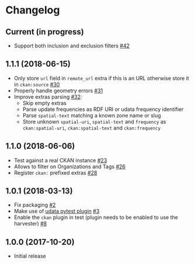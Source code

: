 # Changelog

## Current (in progress)

- Support both inclusion and exclusion filters [#42](https://github.com/opendatateam/udata-ckan/pull/42)

## 1.1.1 (2018-06-15)

- Only store `url` field in `remote_url` extra if this is an URL otherwise store it in `ckan:source` [#30](https://github.com/opendatateam/udata-ckan/pull/30)
- Properly handle geometry errors [#31](https://github.com/opendatateam/udata-ckan/pull/31)
- Improve extras parsing [#32](https://github.com/opendatateam/udata-ckan/pull/32):
  - Skip empty extras
  - Parse update frequencies as RDF URI or udata frequency identifier
  - Parse `spatial-text` matching a known zone name or slug
  - Store unknown `spatial-uri`, `spatial-text` and `frequency` as `ckan:spatial-uri`, `ckan:spatial-text` and `ckan:frequency`

## 1.1.0 (2018-06-06)

- Test against a real CKAN instance [#23](https://github.com/opendatateam/udata-ckan/pull/23)
- Allows to filter on Organizations and Tags [#26](https://github.com/opendatateam/udata-ckan/pull/26)
- Register `ckan:` prefixed extras [#28](https://github.com/opendatateam/udata-ckan/pull/28)

## 1.0.1 (2018-03-13)

- Fix packaging [#2](https://github.com/opendatateam/udata-ckan/pull/2)
- Make use of [udata pytest plugin](opendatateam/udata#1400) [#3](https://github.com/opendatateam/udata-ckan/pull/3)
- Enable the `ckan` plugin in test (plugin needs to be enabled to use the harvester) [#8](https://github.com/opendatateam/udata-ckan/pull/8)

## 1.0.0 (2017-10-20)

- Initial release
